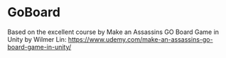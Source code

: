 # GoBoard
Based on the excellent course by Make an Assassins GO Board Game in Unity by Wilmer Lin:
https://www.udemy.com/make-an-assassins-go-board-game-in-unity/
